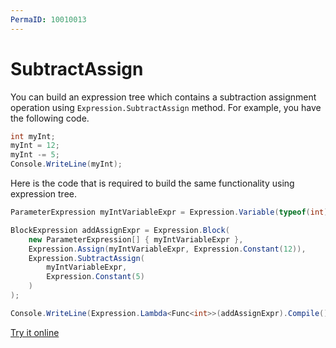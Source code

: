```yaml
---
PermaID: 10010013
---
```


# SubtractAssign

You can build an expression tree which contains a subtraction assignment operation using `Expression.SubtractAssign` method. For example, you have the following code.

```csharp
int myInt;
myInt = 12;
myInt -= 5;
Console.WriteLine(myInt);
```

Here is the code that is required to build the same functionality using expression tree. 

```csharp
ParameterExpression myIntVariableExpr = Expression.Variable(typeof(int), "myInt");

BlockExpression addAssignExpr = Expression.Block(
    new ParameterExpression[] { myIntVariableExpr },
    Expression.Assign(myIntVariableExpr, Expression.Constant(12)),
    Expression.SubtractAssign(
        myIntVariableExpr,
        Expression.Constant(5)
    )
);

Console.WriteLine(Expression.Lambda<Func<int>>(addAssignExpr).Compile()());
```

[Try it online](https://dotnetfiddle.net/zOWMLI)